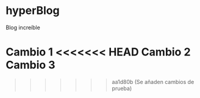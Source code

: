 # hyperBlog
Blog increíble

Cambio 1
<<<<<<< HEAD
Cambio 2
Cambio 3
=======
>>>>>>> aa1d80b (Se añaden cambios de prueba)
